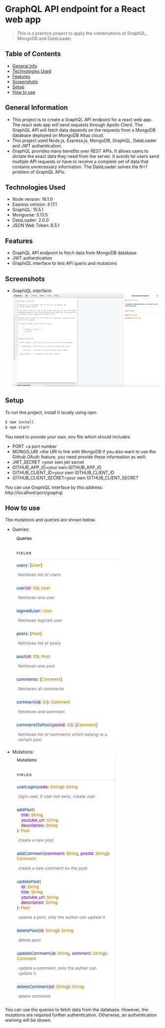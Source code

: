 # GraphQL API endpoint for a React web app

> This is a practice project to apply the combinations of GraphQL, MongoDB and DataLoader.

## Table of Contents

- [General Info](#general-information)
- [Technologies Used](#technologies-used)
- [Features](#features)
- [Screenshots](#screenshots)
- [Setup](#setup)
- [How to use](#how-to-use)

## General Information

- This project is to create a GraphQL API endpoint for a react web app. The react web app will send requests through Apollo Client. The GraphQL API will fetch data depends on the requests from a MongoDB database deployed on MongoDB Altas cloud.
- This project used Node.js, Express.js, MongoDB, GraphQL, DataLoader and JWT authentication.
- GraphQL provides many benefits over REST APIs. It allows users to dictate the exact data they need from the server. It avoids let users send multiple API requests or have to receive a complete set of data that contains unnecessary information. The DataLoader solves the N+1 problem of GraphQL APIs.

## Technologies Used

- Node version: 16.1.0
- Express version: 4.17.1
- GraphQL: 15.5.1
- Mongoose: 5.13.5
- DataLoader: 2.0.0
- JSON Web Token: 8.5.1

## Features

- GraphQL API endpoint to fetch data from MongoDB database
- JWT authentication
- GraphiQL interface to test API queris and mutations

## Screenshots

- GraphiQL interface:
  ![GraphiQL](./screenshot/graphiql.png)

## Setup

To run this project, install it locally using npm

```bash
$ npm install
$ npm start
```

You need to provide your own .env file which should includes:

- PORT =a port number
- MONGO_URI =the URI to link with MongoDB
  if you also want to use the Github OAuth feature, you need provide these information as well:
- JWT_SECRET =your own jwt secret
- GITHUB_APP_ID=your own GITHUB_APP_ID
- GITHUB_CLIENT_ID=your own GITHUB_CLIENT_ID
- GITHUB_CLIENT_SECRET=your own GITHUB_CLIENT_SECRET

You can use GraphiQL interface by this address:
http://localhost:port/graphql

## How to use

The mutations and queries are shown below.

- Queries: <br />
  ![GraphiQL](./screenshot/queries.png)

- Mutations: <br />
  ![GraphiQL](./screenshot/mutations.png)

You can use the queries to fetch data from the database. However, the mutations are required further authentication. Otherwise, an authentication warning will be shown.
